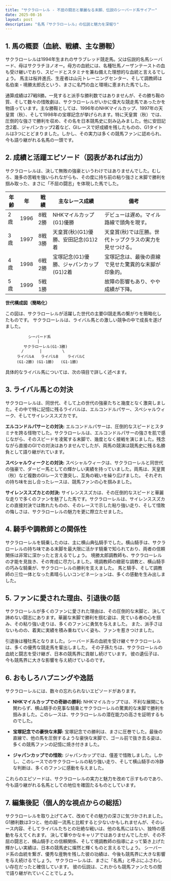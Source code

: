 ```yaml
---
title: "サクラローレル - 不屈の闘志と華麗なる末脚、伝説のシーバード系サイアー"
date: 2025-08-16
layout: post
description: "名馬『サクラローレル』の伝説と魅力を深堀り"
---
```


## 1. 馬の概要（血統、戦績、主な勝鞍）

サクラローレルは1994年生まれのサラブレッド競走馬。父は伝説的名馬シーバード、母はサクラチヨノオー。母方の血統には、名種牡馬ノーザンテーストの血も受け継いでおり、スピードとスタミナを兼ね備えた理想的な血統と言えるでしょう。  馬主は桜井進氏、生産者は山元トレーニングセンター、そして調教師は名伯楽・境勝太郎氏という、まさに名門の血と環境に恵まれた馬でした。

通算成績は27戦8勝。一見すると派手な勝利数ではありませんが、その勝ち鞍の質、そして数々の惜敗劇は、サクラローレルがいかに偉大な競走馬であったかを物語っています。主な勝鞍としては、1996年のNHKマイルカップ、1997年の天皇賞（秋）、そして1998年の宝塚記念が挙げられます。特に天皇賞（秋）では、圧倒的な強さで勝利を収め、その名を日本競馬史に刻み込みました。他に安田記念2着、ジャパンカップ2着など、GIレースで好成績を残したものの、G1タイトルは3つにとどまりました。しかし、その実力は多くの競馬ファンに認められ、今も語り継がれる名馬の一頭です。

## 2. 成績と活躍エピソード（図表があれば出力）

サクラローレルは、決して無敗の強豪というわけではありませんでした。むしろ、幾多の苦戦を強いられながらも、その度に持ち前の粘り強さと末脚で勝利を掴み取った、まさに「不屈の闘志」を体現した馬でした。

| 年齢 | 年 | 戦績 | 主なレース成績 | 備考 |
|---|---|---|---|---|
| 2歳 | 1996 | 8戦2勝 |  NHKマイルカップ(G1)優勝 |  デビューは遅め。マイル路線で頭角を現す。 |
| 3歳 | 1997 | 8戦3勝 |  天皇賞(秋)(G1)優勝、安田記念(G1)2着 | 天皇賞(秋)では圧勝。世代トップクラスの実力を見せつける。 |
| 4歳 | 1998 | 6戦2勝 | 宝塚記念(G1)優勝、ジャパンカップ(G1)2着 | 宝塚記念は、最後の直線で見せた驚異的な末脚が印象的。 |
| 5歳 | 1999 | 5戦1勝 |  |  故障の影響もあり、やや成績が下降。 |


**世代構成図（簡略化）**

この図は、サクラローレルが活躍した世代の主要GI競走馬の繋がりを簡略化したものです。  サクラローレルは、ライバル馬との激しい競争の中で成長を遂げました。


```
          シーバード系
              |
        サクラローレル(G1-3勝)
       /       |         \
     ライバルA   ライバルB    ライバルC
     (G1-2勝) (G1-1勝)   (G1-1勝)
```

具体的なライバル馬については、次の項目で詳しく述べます。


## 3. ライバル馬との対決

サクラローレルは、同世代、そして上の世代の強豪たちと幾度となく激突しました。その中で特に記憶に残るライバルは、エルコンドルパサー、スペシャルウィーク、そしてサイレンススズカです。

**エルコンドルパサーとの対決:**  エルコンドルパサーは、圧倒的なスピードとスタミナを誇る怪物でした。サクラローレルは、エルコンドルパサーの強さを肌で感じながら、そのスピードを凌駕する末脚で、幾度となく接戦を演じました。残念ながら直接のGIでの対決はありませんでしたが、両馬の競演は競馬史に残る名勝負として語り継がれています。

**スペシャルウィークとの対決:** スペシャルウィークは、サクラローレルと同世代の強豪で、ダービー馬としての輝かしい実績を持っていました。両馬は、天皇賞（秋）など複数のGIレースで激突し、互角の戦いを繰り広げました。  それぞれの持ち味を出し合ったレースは、競馬ファンの心を掴みました。

**サイレンススズカとの対決:** サイレンススズカは、その圧倒的なスピードと華麗な走りで多くのファンを魅了した馬です。サクラローレルは、サイレンススズカとの直接対決では敗れたものの、そのレースで示した粘り強い走り、そして惜敗の悔しさは、サクラローレルの魅力を更に際立たせました。


## 4. 騎手や調教師との関係性

サクラローレルを騎乗したのは、主に横山典弘騎手でした。横山騎手は、サクラローレルの持ち味である末脚を最大限に活かす騎乗で知られており、両者の信頼関係は非常に深かったと言えるでしょう。  境勝太郎調教師も、サクラローレルの才能を見抜き、その育成に尽力しました。境調教師の緻密な調教と、横山騎手の巧みな騎乗が、サクラローレルの勝利を支えました。  馬と騎手、そして調教師の三位一体となった素晴らしいコンビネーションは、多くの感動を生み出しました。


## 5. ファンに愛された理由、引退後の話

サクラローレルが多くのファンに愛された理由は、その圧倒的な末脚と、決して諦めない闘志にあります。華麗な末脚で勝利を掴む姿は、見ている者の心を掴み、その粘り強い走りは、多くのファンに勇気を与えました。  また、派手さはないものの、着実に実績を積み重ねていく姿も、ファンを惹きつけました。

引退後は種牡馬となりました。シーバード系の血統を受け継ぐサクラローレルは、多くの優秀な競走馬を輩出しました。  その子孫たちは、サクラローレルの血統と闘志を受け継ぎ、日本の競馬界に貢献し続けています。  彼の遺伝子は、今も競馬界に大きな影響を与え続けているのです。


## 6. おもしろハプニングや逸話

サクラローレルには、数々の忘れられないエピソードがあります。

* **NHKマイルカップでの奇跡の勝利:**  NHKマイルカップでは、不利な展開にも関わらず、横山騎手の見事な騎乗とサクラローレルの驚異的な末脚で勝利を掴みました。このレースは、サクラローレルの潜在能力の高さを証明するものでした。

* **宝塚記念での豪快な末脚:** 宝塚記念での勝利は、まさに圧巻でした。最後の直線で、他の馬を圧倒するような豪快な末脚で、ゴール前で抜き去る姿は、多くの競馬ファンの記憶に焼き付きました。

* **ジャパンカップでの惜敗:** ジャパンカップでは、僅差で惜敗しました。しかし、このレースでのサクラローレルの粘り強い走り、そして横山騎手の冷静な判断は、多くのファンに感動を与えました。

これらのエピソードは、サクラローレルの実力と魅力を改めて示すものであり、今も語り継がれる名馬としての地位を確固たるものとしています。


## 7. 編集後記（個人的な視点からの総括）

サクラローレルを取り上げてみて、改めてその魅力の深さに気づかされました。  G1勝利数は3つと、他の超一流馬と比較すると少ないかもしれませんが、そのレース内容、そしてライバルたちとの壮絶な戦いは、他の名馬にはない、独特の感動を与えてくれます。  決して華やかなキャリアではありませんでしたが、その不屈の闘志と、横山騎手との信頼関係、そして境調教師の指導によって築き上げた輝かしい実績は、日本の競馬史に燦然と輝くものと言えるでしょう。  シーバード系の血統を繋ぎ、優秀な産駒を残した彼の功績は、今後も競馬界に大きな影響を与え続けるでしょう。  サクラローレルは、まさに「名馬」と呼ぶにふさわしい存在だったと確信しています。  彼の伝説は、これからも競馬ファンたちの間で語り継がれていくことでしょう。
